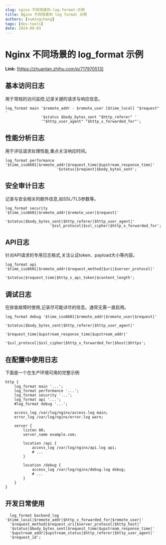 ```yaml
---
slug: nginx-不同场景的-log-format-示例
title: Nginx 不同场景的 log format 示例
authors: [sumingcheng]
tags: [dev-tools]
date: 2024-09-03
---
```


# Nginx 不同场景的 log_format 示例



 **Link:** [https://zhuanlan.zhihu.com/p/717970513]

## 基本访问日志  

用于常规的访问监控,记录关键的请求与响应信息。

```
log_format main '$remote_addr - $remote_user [$time_local] "$request" '
                '$status $body_bytes_sent "$http_referer" '
                '"$http_user_agent" "$http_x_forwarded_for"';
```
## 性能分析日志  

用于评估请求处理性能,重点关注响应时间。

```
log_format performance '$time_iso8601|$remote_addr|$request_time|$upstream_response_time|'
                       '$status|$request|$body_bytes_sent';
```
## 安全审计日志  

记录与安全相关的额外信息,如SSL/TLS参数等。

```
log_format security '$time_iso8601|$remote_addr|$remote_user|$request|'
                    '$status|$body_bytes_sent|$http_referer|$http_user_agent|'
                    '$ssl_protocol|$ssl_cipher|$http_x_forwarded_for';
```
## API日志  

针对API请求的专用日志格式,关注认证token、payload大小等内容。

```
log_format api '$time_iso8601|$remote_addr|$request_method|$uri|$server_protocol|'
               '$status|$request_time|$http_x_api_token|$content_length';
```
## 调试日志  

在排查故障时使用,记录尽可能详尽的信息。通常无需一直启用。

```
log_format debug '$time_iso8601|$remote_addr|$remote_user|$request|'
                 '$status|$body_bytes_sent|$http_referer|$http_user_agent|'
                 '$request_time|$upstream_response_time|$upstream_addr|'
                 '$ssl_protocol|$ssl_cipher|$http_x_forwarded_for|$host|$https';
```
## 在配置中使用日志  

下面是一个在生产环境可用的完整示例

```
http {
    log_format main '...';
    log_format performance '...';
    log_format security '...';
    log_format api '...';
    #log_format debug '...';
​
    access_log /var/log/nginx/access.log main;
    error_log /var/log/nginx/error.log warn;
​
    server {
        listen 80;
        server_name example.com;
        
        location /api {
            access_log /var/log/nginx/api.log api;
            # ...
        }
​
        location /debug {
            access_log /var/log/nginx/debug.log debug;
            # ...
        }
    }
}
```
## 开发日常使用  
```
  log_format backend_log '$time_local|$remote_addr|$http_x_forwarded_for|$remote_user|'
  '$request_method|$request_uri|$server_protocol|$http_host|'
  '$status|$body_bytes_sent|$request_time|$upstream_response_time|'
  '$upstream_addr|$upstream_status|$http_referer|$http_user_agent|'
  '$request_id';
```